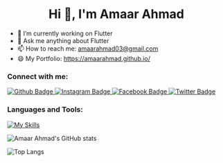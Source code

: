 <h1 align="center">Hi 👋, I'm Amaar Ahmad</h1>

- 🔭 I’m currently working on Flutter
- 💬 Ask me anything about Flutter 
- 📫 How to reach me: amaarahmad03@gmail.com
- 😄 My Portfolio: https://amaarahmad.github.io/
  
### Connect with me:
<div id="badges">
  <a href="https://github.com/amaarahmad">
    <img src="https://img.shields.io/badge/Github-white?style=for-the-badge&logo=Github&logoColor=black" alt="Github Badge"/>
  </a>
   <a href="https://www.instagram.com/_khokhar___">
    <img src="https://img.shields.io/badge/Instagram-purple?style=for-the-badge&logo=instagram&logoColor=white" alt="Instagram Badge"/>
  </a>
   <a href="https://fb.com/">
    <img src="https://img.shields.io/badge/Facebook-blue?style=for-the-badge&logo=facebook&logoColor=white" alt="Facebook Badge"/>
  </a>
   <a href="https://twitter.com/">
    <img src="https://img.shields.io/badge/Twitter-blue?style=for-the-badge&logo=twitter&logoColor=white" alt="Twitter Badge"/>
  </a>
</div>

### Languages and Tools:
[![My Skills](https://skillicons.dev/icons?i=flutter,dart,firebase,github,git,postman,figma,xd&perline=5)](https://skillicons.dev)

![Amaar Ahmad's GitHub stats](https://github-readme-stats.vercel.app/api?username=amaarahmad&show_icons=true&theme=dark)

![Top Langs](https://github-readme-stats.vercel.app/api/top-langs/?username=amaarahmad&theme=dark)


<br>
